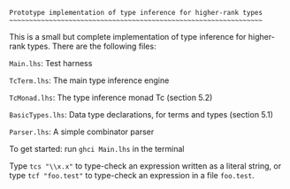 	Prototype implementation of type inference for higher-rank types
	~~~~~~~~~~~~~~~~~~~~~~~~~~~~~~~~~~~~~~~~~~~~~~~~~~~~~~~~~~~~~~~~

This is a small but complete implementation of type inference for higher-rank
types.  There are the following files:

  `Main.lhs`:	   Test harness

  `TcTerm.lhs`:	   The main type inference engine

  `TcMonad.lhs`:	   The type inference monad Tc (section 5.2)

  `BasicTypes.lhs`:   Data type declarations, for terms and types (section 5.1)

  `Parser.lhs`:	   A simple combinator parser



To get started: run `ghci Main.lhs` in the terminal

Type `tcs "\\x.x"` to type-check an expression written as a literal string, or
type `tcf "foo.test"` to type-check an expression in a file `foo.test`.